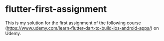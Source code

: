 # flutter-first-assignment
This is my solution for the first assignment of the following course (https://www.udemy.com/learn-flutter-dart-to-build-ios-android-apps/) on Udemy.
